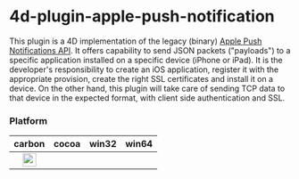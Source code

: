 4d-plugin-apple-push-notification
=================================
This plugin is a 4D implementation of the legacy (binary) [Apple Push Notifications API](https://developer.apple.com/library/content/documentation/NetworkingInternet/Conceptual/RemoteNotificationsPG/BinaryProviderAPI.html#//apple_ref/doc/uid/TP40008194-CH13-SW1). It offers capability to send JSON packets ("payloads") to a specific application installed on a specific device (iPhone or iPad). It is the developer's responsibility to create an iOS application, register it with the appropriate provision, create the right SSL certificates and install it on a device. On the other hand, this plugin will take care of sending TCP data to that device in the expected format, with client side authentication and SSL.

### Platform

| carbon | cocoa | win32 | win64 |
|:------:|:-----:|:---------:|:---------:|
|<img src="https://cloud.githubusercontent.com/assets/1725068/22371562/1b091f0a-e4db-11e6-8458-8653954a7cce.png" width="24" height="24" />||||
